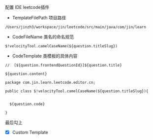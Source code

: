 
配置 IDE leetcode插件

- TemplateFilePath 项目路径
```
/Users/jinzh3/workspace/jin/leetcode/src/main/java/com/jin/learn
```

- CodeFileName 类名的命名规范

```
$!velocityTool.camelCaseName(${question.titleSlug})
```

- CodeTemplate 类模板的具体内容

```
//  [${question.frontendQuestionId}]${question.title}

${question.content}

package com.jin.learn.leetcode.editor.cn;

public class $!velocityTool.camelCaseName(${question.titleSlug}){
  
  
  ${question.code}
  
}
```
最后勾上
 - [x] Custom Template
